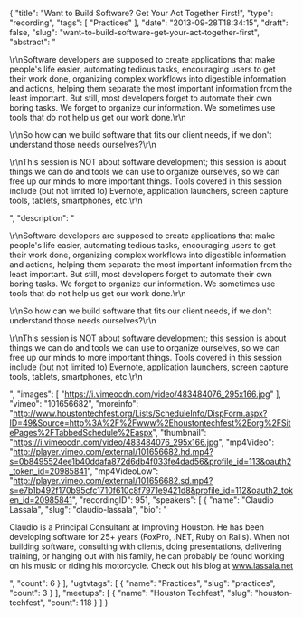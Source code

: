 {
  "title": "Want to Build Software? Get Your Act Together First!",
  "type": "recording",
  "tags": [
    "Practices"
  ],
  "date": "2013-09-28T18:34:15",
  "draft": false,
  "slug": "want-to-build-software-get-your-act-together-first",
  "abstract": "<p>\r\nSoftware developers are supposed to create applications that make people's life easier, automating tedious tasks, encouraging users to get their work done, organizing complex workflows into digestible information and actions, helping them separate the most important information from the least important. But still, most developers forget to automate their own boring tasks. We forget to organize our information. We sometimes use tools that do not help us get our work done.\r\n</p><p>\r\nSo how can we build software that fits our client needs, if we don't understand those needs ourselves?\r\n</p><p>\r\nThis session is NOT about software development; this session is about things we can do and tools we can use to organize ourselves, so we can free up our minds to more important things. Tools covered in this session include (but not limited to) Evernote, application launchers, screen capture tools, tablets, smartphones, etc.\r\n</p>",
  "description": "<p>\r\nSoftware developers are supposed to create applications that make people's life easier, automating tedious tasks, encouraging users to get their work done, organizing complex workflows into digestible information and actions, helping them separate the most important information from the least important. But still, most developers forget to automate their own boring tasks. We forget to organize our information. We sometimes use tools that do not help us get our work done.\r\n</p><p>\r\nSo how can we build software that fits our client needs, if we don't understand those needs ourselves?\r\n</p><p>\r\nThis session is NOT about software development; this session is about things we can do and tools we can use to organize ourselves, so we can free up our minds to more important things. Tools covered in this session include (but not limited to) Evernote, application launchers, screen capture tools, tablets, smartphones, etc.\r\n</p>",
  "images": [
    "https://i.vimeocdn.com/video/483484076_295x166.jpg"
  ],
  "vimeo": "101656682",
  "moreinfo": "http://www.houstontechfest.org/Lists/ScheduleInfo/DispForm.aspx?ID=49&Source=http%3A%2F%2Fwww%2Ehoustontechfest%2Eorg%2FSitePages%2FTabbedSchedule%2Easpx",
  "thumbnail": "https://i.vimeocdn.com/video/483484076_295x166.jpg",
  "mp4Video": "http://player.vimeo.com/external/101656682.hd.mp4?s=0b8495524ee1b40ddafa872d6db4f033fe4dad56&profile_id=113&oauth2_token_id=20985841",
  "mp4VideoLow": "http://player.vimeo.com/external/101656682.sd.mp4?s=e7b1b492f170b95cfc1710f610c8f7971e9421d8&profile_id=112&oauth2_token_id=20985841",
  "recordingID": 951,
  "speakers": [
    {
      "name": "Claudio Lassala",
      "slug": "claudio-lassala",
      "bio": "<p>Claudio is a Principal Consultant at Improving Houston. He has been developing software for 25+ years (FoxPro, .NET, Ruby on Rails). When not building software, consulting with clients, doing presentations, delivering training, or hanging out with his family, he can probably be found working on his music or riding his motorcycle. Check out his blog at www.lassala.net</p>",
      "count": 6
    }
  ],
  "ugtvtags": [
    {
      "name": "Practices",
      "slug": "practices",
      "count": 3
    }
  ],
  "meetups": [
    {
      "name": "Houston Techfest",
      "slug": "houston-techfest",
      "count": 118
    }
  ]
}
